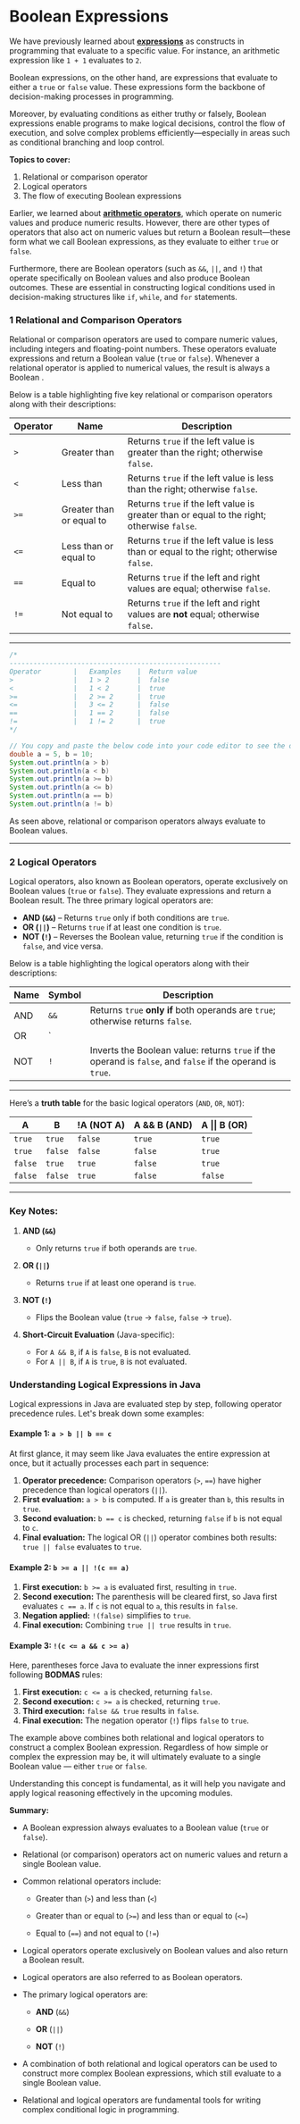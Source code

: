 # Boolean Expressions

We have previously learned about **[expressions]()** as constructs in programming that evaluate to a specific value. For instance, an arithmetic expression like `1 + 1` evaluates to `2`.

Boolean expressions, on the other hand, are expressions that evaluate to either a `true` or `false` value. These expressions form the backbone of decision-making processes in programming.

Moreover, by evaluating conditions as either truthy or falsely, Boolean expressions enable programs to make logical decisions, control the flow of execution, and solve complex problems efficiently—especially in areas such as conditional branching and loop control. 

**Topics to cover:**

1. Relational or comparison operator 
2. Logical operators
3. The flow of executing Boolean expressions

Earlier, we learned about **[arithmetic operators]()**, which operate on numeric values and produce numeric results. However, there are other types of operators that also act on numeric values but return a Boolean result—these form what we call Boolean expressions, as they evaluate to either `true` or `false`.

Furthermore, there are Boolean operators (such as `&&`, `||`, and `!`) that operate specifically on Boolean values and also produce Boolean outcomes. These are essential in constructing logical conditions used in decision-making structures like `if`, `while`, and `for` statements.

### **1 Relational and Comparison Operators**

Relational or comparison operators are used to compare numeric values, including integers and floating-point numbers. These operators evaluate expressions and return a Boolean value (`true` or `false`). Whenever a relational operator is applied to numerical values, the result is always a Boolean .

Below is a table highlighting five key relational or comparison operators along with their descriptions:

| Operator | Name                     | Description                                                  |
| -------- | ------------------------ | ------------------------------------------------------------ |
| `>`      | Greater than             | Returns `true` if the left value is greater than the right; otherwise `false`. |
| `<`      | Less than                | Returns `true` if the left value is less than the right; otherwise `false`. |
| `>=`     | Greater than or equal to | Returns `true` if the left value is greater than or equal to the right; otherwise `false`. |
| `<=`     | Less than or equal to    | Returns `true` if the left value is less than or equal to the right; otherwise `false`. |
| `==`     | Equal to                 | Returns `true` if the left and right values are equal; otherwise `false`. |
| `!=`     | Not equal to             | Returns `true` if the left and right values are **not** equal; otherwise `false`. |

---



```java
/*
-----------------------------------------------------
Operator		|	Examples	|  Return value			
>				|	1 > 2		|  false
<				|	1 < 2		|  true
>=				|	2 >= 2		|  true
<=				|	3 <= 2		|  false
==				|	1 == 2		|  false
!=				|	1 != 2		|  true
*/

// You copy and paste the below code into your code editor to see the outcome
double a = 5, b = 10;
System.out.println(a > b)
System.out.println(a < b)
System.out.println(a >= b)
System.out.println(a <= b)
System.out.println(a == b)
System.out.println(a != b)
```

As seen above, relational or comparison operators always evaluate to Boolean values.

---

### **2 Logical Operators**

Logical operators, also known as Boolean operators, operate exclusively on Boolean values (`true` or `false`). They evaluate expressions and return a Boolean result. The three primary logical operators are:

- **AND (`&&`)** – Returns `true` only if both conditions are `true`.
- **OR (`||`)** – Returns `true` if at least one condition is `true`.
- **NOT (`!`)** – Reverses the Boolean value, returning `true` if the condition is `false`, and vice versa.

Below is a table highlighting the logical operators along with their descriptions:

| Name | Symbol | Description                                                  |
| ---- | ------ | ------------------------------------------------------------ |
| AND  | `&&`   | Returns `true` **only if** both operands are `true`; otherwise returns `false`. |
| OR   | `||`   | Returns `true` if **at least one** operand is `true`; otherwise returns `false`. |
| NOT  | `!`    | Inverts the Boolean value: returns `true` if the operand is `false`, and `false` if the operand is `true`. |

---

Here’s a **truth table** for the basic logical operators (`AND`, `OR`, `NOT`):

| **A**   | **B**   | **!A** (NOT A) | **A && B** (AND) | **A \|\| B** (OR) |
| ------- | ------- | -------------- | ---------------- | ----------------- |
| `true`  | `true`  | `false`        | `true`           | `true`            |
| `true`  | `false` | `false`        | `false`          | `true`            |
| `false` | `true`  | `true`         | `false`          | `true`            |
| `false` | `false` | `true`         | `false`          | `false`           |

---

### **Key Notes**:  
1. **AND (`&&`)**  
   - Only returns `true` if both operands are `true`.  

2. **OR (`||`)**  
   - Returns `true` if at least one operand is `true`.  

3. **NOT (`!`)**  
   - Flips the Boolean value (`true` → `false`, `false` → `true`).  

4. **Short-Circuit Evaluation** (Java-specific):  
   - For `A && B`, if `A` is `false`, `B` is not evaluated.  
   - For `A || B`, if `A` is `true`, `B` is not evaluated.  

### **Understanding Logical Expressions in Java**

Logical expressions in Java are evaluated step by step, following operator precedence rules. Let's break down some examples:

#### **Example 1: `a > b || b == c`**

At first glance, it may seem like Java evaluates the entire expression at once, but it actually processes each part in sequence:

1. **Operator precedence:** Comparison operators (`>`, `==`) have higher precedence than logical operators (`||`).
2. **First evaluation:** `a > b` is computed. If `a` is greater than `b`, this results in `true`.
3. **Second evaluation:** `b == c` is checked, returning `false` if `b` is not equal to `c`.
4. **Final evaluation:** The logical OR (`||`) operator combines both results: `true || false` evaluates to `true`.

#### **Example 2: `b >= a || !(c == a)`**

1. **First execution:** `b >= a` is evaluated first, resulting in `true`.
2. **Second execution:** The parenthesis will be cleared first, so Java first evaluates `c == a`. If `c` is not equal to `a`, this results in `false`.
3. **Negation applied:** `!(false)` simplifies to `true`.
4. **Final execution:** Combining `true || true` results in `true`.

#### **Example 3: `!(c <= a && c >= a)`**

Here, parentheses force Java to evaluate the inner expressions first following **BODMAS** rules:

1. **First execution:** `c <= a` is checked, returning `false`.
2. **Second execution:** `c >= a` is checked, returning `true`.
3. **Third execution:** `false && true` results in `false`.
4. **Final execution:** The negation operator (`!`) flips `false` to `true`.

The example above combines both relational and logical operators to construct a complex Boolean expression. Regardless of how simple or complex the expression may be, it will ultimately evaluate to a single Boolean value — either `true` or `false`.

Understanding this concept is fundamental, as it will help you navigate and apply logical reasoning effectively in the upcoming modules.

**Summary:**

* A Boolean expression always evaluates to a Boolean value (`true` or `false`).

* Relational (or comparison) operators act on numeric values and return a single Boolean value.

* Common relational operators include:

  * Greater than (`>`) and less than (`<`)

  - Greater than or equal to (`>=`) and less than or equal to (`<=`)

  - Equal to (`==`) and not equal to (`!=`)

* Logical operators operate exclusively on Boolean values and also return a Boolean result.

* Logical operators are also referred to as Boolean operators.

* The primary logical operators are:

  * **AND** (`&&`)

  * **OR** (`||`)

  * **NOT** (`!`)

* A combination of both relational and logical operators can be used to construct more complex Boolean expressions, which still evaluate to a single Boolean value.
* Relational and logical operators are fundamental tools for writing complex conditional logic in programming.

